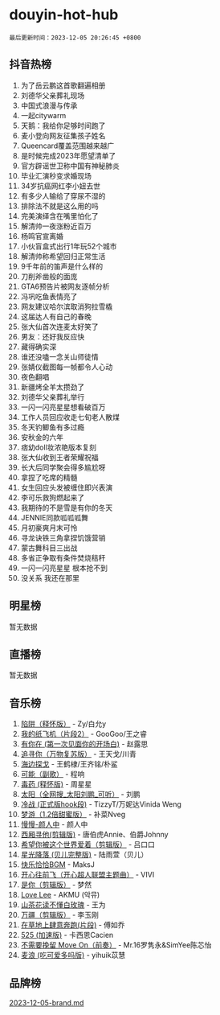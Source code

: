 # douyin-hot-hub

`最后更新时间：2023-12-05 20:26:45 +0800`

## 抖音热榜

1. 为了岳云鹏这首歌翻遍相册
1. 刘德华父亲葬礼现场
1. 中国式浪漫与传承
1. 一起citywarm
1. 天鹅：我给你足够时间跑了
1. 麦小登向网友征集孩子姓名
1. Queencard覆盖范围越来越广
1. 是时候完成2023年愿望清单了
1. 官方辟谣世卫称中国有神秘肺炎
1. 毕业汇演秒变求婚现场
1. 34岁抗癌网红李小妞去世
1. 有多少人输给了穿尿不湿的
1. 排除法不就是这么用的吗
1. 完美演绎含在嘴里怕化了
1. 解清帅一夜涨粉近百万
1. 杨鸣官宣离婚
1. 小伙盲盒式出行1年玩52个城市
1. 解清帅称希望回归正常生活
1. 9千年前的笛声是什么样的
1. 刀削斧凿般的面庞
1. GTA6预告片被网友逐帧分析
1. 冯巩吃鱼表情亮了
1. 网友建议哈尔滨取消狗拉雪橇
1. 这届达人有自己的春晚
1. 张大仙首次连麦太好笑了
1. 男友：还好我反应快
1. 藏得确实深
1. 谁还没嗑一念关山师徒情
1. 张婧仪截图每一帧都令人心动
1. 夜色翻唱
1. 新疆烤全羊太攒劲了
1. 刘德华父亲葬礼举行
1. 一闪一闪亮星星想看破百万
1. 工作人员回应收走七旬老人散煤
1. 冬天钓鲫鱼有多过瘾
1. 安秋金的六年
1. 痞幼doll妆浓艳版本复刻
1. 张大仙收到王者荣耀祝福
1. 长大后同学聚会得多尴尬呀
1. 拿捏了吃席的精髓
1. 女生回应头发被缠住即兴表演
1. 李可乐救狗燃起来了
1. 我期待的不是雪是有你的冬天
1. JENNIE同款呱呱呱舞
1. 月初豪爽月末可怜
1. 寻龙诀铁三角拿捏饥饿营销
1. 蒙古舞科目三出战
1. 多省正争取有条件焚烧秸秆
1. 一闪一闪亮星星 根本抢不到
1. 没关系 我还在那里

## 明星榜

暂无数据

## 直播榜

暂无数据

## 音乐榜

1. [陷阱（释怀版）](https://sf3-cdn-tos.douyinstatic.com/obj/tos-cn-ve-2774/oE8C21LeZrzKLDFfQYgMzx4GAIHageG5IzayY7) - Zy/白允y
1. [我的纸飞机（片段2）](https://sf6-cdn-tos.douyinstatic.com/obj/tos-cn-ve-2774/oM2ZrKcg2CD5AeRB2gkeXOFB1IxAGJdZPazYHf) - GooGoo/王之睿
1. [有你在 (第一次见面你的开场白)](https://sf3-cdn-tos.douyinstatic.com/obj/tos-cn-ve-2774/oAthrQ3ClJBfI57uBoFEgNDYtNCZ0TSYQQfxQ0) - 赵露思
1. [追寻你（万物复苏版）](https://sf6-cdn-tos.douyinstatic.com/obj/tos-cn-ve-2774/oYeAZJsbjIDit9APmBg8u6uDUQnHmoCf3gbo74) - 王天戈/川青
1. [海边探戈](https://sf6-cdn-tos.douyinstatic.com/obj/tos-cn-ve-2774/os9gE0VQCGqt6VQkZDyBBYvfSDY0QFe3vVmubn) - 王鹤棣/王齐铭/朴鲨
1. [可能（副歌）](https://sf3-cdn-tos.douyinstatic.com/obj/tos-cn-ve-2774/cde1731888894259b333569393c2fb51) - 程响
1. [毒药 (释怀版)](https://sf6-cdn-tos.douyinstatic.com/obj/tos-cn-ve-2774/oYILMEAzspdZBIzy4frJNB8ZHPHWAhiwowd4Ad) - 周星星
1. [太阳（全网搜_太阳刘鹏_可听）](https://sf6-cdn-tos.douyinstatic.com/obj/tos-cn-ve-2774/ogWbyIQnlBFImVbeDocRdCIYtBHlbJXgfZMvgz) - 刘鹏
1. [冷战 (正式版hook段)](https://sf6-cdn-tos.douyinstatic.com/obj/tos-cn-ve-2774/oMuEoiBasWApEMVDgNiI8VAByNmwo5J0pyf8Yx) - TizzyT/万妮达Vinida Weng
1. [梦游（1.2倍甜蜜版）](https://sf3-cdn-tos.douyinstatic.com/obj/tos-cn-ve-2774/o4gyAUm8hwufoEABmwVIiQtHsFuGzAEEWtNMzo) - 补菜Nveg
1. [慢慢-颜人中](https://sf6-cdn-tos.douyinstatic.com/obj/tos-cn-ve-2774/ocjHNfBXdBxQNC8ZGAeoLMFTUgtBg8bkExunDC) - 颜人中
1. [西厢寻他(剪辑版)](https://sf3-cdn-tos.douyinstatic.com/obj/tos-cn-ve-2774/oUsAVfAQKlRNxEv5qxvIB8o5qmIWUcXbzJKJhw) - 唐伯虎Annie、伯爵Johnny
1. [希望你被这个世界爱着（剪辑版）](https://sf3-cdn-tos.douyinstatic.com/obj/tos-cn-ve-2774/oo4H3BfEygN7l7bQaMBOZHCQ1eI4FqtED5skQ2) - 吕口口
1. [星光降落 (贝儿完整版)](https://sf3-cdn-tos.douyinstatic.com/obj/tos-cn-ve-2774/okwB9hAwyAtsFFkFBzAX1hOOfQuIoMNs0W2Mwr) - 陆雨萱（贝儿）
1. [快乐恰恰BGM](https://sf3-cdn-tos.douyinstatic.com/obj/tos-cn-ve-2774/07b173ca7d2f40f3ba0b97ac7fa3a44a) - MaksJ
1. [开心往前飞（开心超人联盟主题曲）](https://sf3-cdn-tos.douyinstatic.com/obj/tos-cn-ve-2774/9d8fb7c82cf1421fb93a9fe925275e0a) - VIVI
1. [是你（剪辑版）](https://sf6-cdn-tos.douyinstatic.com/obj/tos-cn-ve-2774/46019dae783c4c969944217fe1cfafc4) - 梦然
1. [Love Lee](https://sf3-cdn-tos.douyinstatic.com/obj/tos-cn-ve-2774/o05GbkJGbCBTdDnMtB0fwOYgkeZp23vrWQDQBS) - AKMU (악뮤)
1. [山茶花读不懂白玫瑰](https://sf3-cdn-tos.douyinstatic.com/obj/tos-cn-ve-2774/osfn8B7DktrRHEPJgPCfDbw7QDQEkwC16BxZg9) - 王为
1. [万疆（剪辑版）](https://sf6-cdn-tos.douyinstatic.com/obj/tos-cn-ve-2774/ooG7oVgFlDTelKCjCsTTobQvbdtj1BBQXnfZd8) - 李玉刚
1. [在草地上肆意奔跑(片段)](https://sf3-cdn-tos.douyinstatic.com/obj/tos-cn-ve-2774/8831d494742f45dabdfa8adb8b817259) - 傅如乔
1. [525 (加速版)](https://sf3-cdn-tos.douyinstatic.com/obj/tos-cn-ve-2774/oIfKCtqfDyP8Vc9FpAPgWMyezT6LnDT1abRwGg) - 卡西恩Cacien
1. [不需要挽留 Move On（前奏）](https://sf6-cdn-tos.douyinstatic.com/obj/tos-cn-ve-2774/ooCBhgCCkF4nExzQL9WZSUbitfA8IsDkgQIYhe) - Mr.16罗隽永&SimYee陈芯怡
1. [麦浪 (吃可爱多吗版)](https://sf3-cdn-tos.douyinstatic.com/obj/tos-cn-ve-2774/fb2bf2aaa2854aaa8ec0fcfabbee4bd8) - yihuik苡慧

## 品牌榜

[2023-12-05-brand.md](2023-12-05-brand.md)

